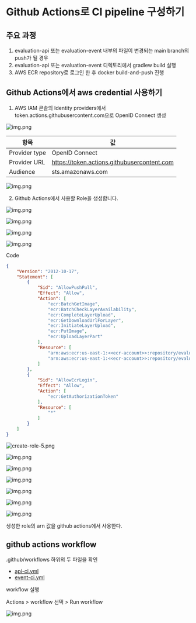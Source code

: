 # Github Actions로 CI pipeline 구성하기

## 주요 과정

1. evaluation-api 또는 evaluation-event 내부의 파일이 변경되는 main branch의 push가 될 경우
2. evaluation-api 또는 evaluation-event 디렉토리에서 gradlew build 실행
3. AWS ECR repository로 로그인 한 후 docker build-and-push 진행

## Github Actions에서 aws credential 사용하기

1. AWS IAM 콘솔의 Identity providers에서 token.actions.githubusercontent.com으로 OpenID Connect 생성

![img.png](img/identity-providers.png)

| 항목            | 값                                           |
|---------------|---------------------------------------------|
| Provider type | OpenID Connect                              |
| Provider URL  | https://token.actions.githubusercontent.com |
| Audience      | sts.amazonaws.com                           |

![img.png](img/configure-provider.png)

2. Github Actions에서 사용할 Role을 생성합니다.

![img.png](img/create-role-01.png)

![img.png](img/create-role-02.png)

![img.png](img/create-role-03.png)

![img.png](img/create-role-04.png)

Code

```json
{
    "Version": "2012-10-17",
    "Statement": [
        {
            "Sid": "AllowPushPull",
            "Effect": "Allow",
            "Action": [
                "ecr:BatchGetImage",
                "ecr:BatchCheckLayerAvailability",
                "ecr:CompleteLayerUpload",
                "ecr:GetDownloadUrlForLayer",
                "ecr:InitiateLayerUpload",
                "ecr:PutImage",
                "ecr:UploadLayerPart"
            ],
            "Resource": [
                "arn:aws:ecr:us-east-1:<<ecr-account>>:repository/evaluation-api",
                "arn:aws:ecr:us-east-1:<<ecr-account>>:repository/evaluation-event"
            ]
        },
        {
            "Sid": "AllowEcrLogin",
            "Effect": "Allow",
            "Action": [
                "ecr:GetAuthorizationToken"
            ],
            "Resource": [
                "*"
            ]
        }
    ]
}
```

![create-role-5.png](img/create-role-05.png)

![img.png](img/create-role-06.png)

![img.png](img/create-role-07.png)

![img.png](img/create-role-08.png)

![img.png](img/create-role-09.png)

![img.png](img/create-role-10.png)

![img.png](img/create-role-11.png)

생성한 role의 arn 값을 github actions에서 사용한다.

## github actions workflow

.github/workflows 하위의 두 파일을 확인
- [api-ci.yml](api-ci.yml)
- [event-ci.yml](event-ci.yml)

workflow 실행

Actions > workflow 선택 > Run workflow

![img.png](img/run-workflow.png)